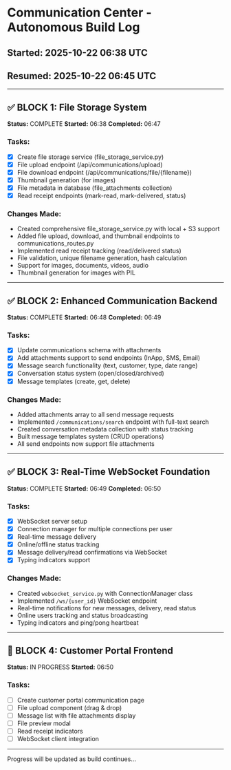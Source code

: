 # Communication Center - Autonomous Build Log
## Started: 2025-10-22 06:38 UTC
## Resumed: 2025-10-22 06:45 UTC

---

## ✅ BLOCK 1: File Storage System
**Status:** COMPLETE
**Started:** 06:38
**Completed:** 06:47

### Tasks:
- [x] Create file storage service (file_storage_service.py)
- [x] File upload endpoint (/api/communications/upload)
- [x] File download endpoint (/api/communications/file/{filename})
- [x] Thumbnail generation (for images)
- [x] File metadata in database (file_attachments collection)
- [x] Read receipt endpoints (mark-read, mark-delivered, status)

### Changes Made:
- Created comprehensive file_storage_service.py with local + S3 support
- Added file upload, download, and thumbnail endpoints to communications_routes.py
- Implemented read receipt tracking (read/delivered status)
- File validation, unique filename generation, hash calculation
- Support for images, documents, videos, audio
- Thumbnail generation for images with PIL

---

## ✅ BLOCK 2: Enhanced Communication Backend
**Status:** COMPLETE
**Started:** 06:48
**Completed:** 06:49

### Tasks:
- [x] Update communications schema with attachments
- [x] Add attachments support to send endpoints (InApp, SMS, Email)
- [x] Message search functionality (text, customer, type, date range)
- [x] Conversation status system (open/closed/archived)
- [x] Message templates (create, get, delete)

### Changes Made:
- Added attachments array to all send message requests
- Implemented `/communications/search` endpoint with full-text search
- Created conversation metadata collection with status tracking
- Built message templates system (CRUD operations)
- All send endpoints now support file attachments

---

## ✅ BLOCK 3: Real-Time WebSocket Foundation
**Status:** COMPLETE
**Started:** 06:49
**Completed:** 06:50

### Tasks:
- [x] WebSocket server setup
- [x] Connection manager for multiple connections per user
- [x] Real-time message delivery
- [x] Online/offline status tracking
- [x] Message delivery/read confirmations via WebSocket
- [x] Typing indicators support

### Changes Made:
- Created `websocket_service.py` with ConnectionManager class
- Implemented `/ws/{user_id}` WebSocket endpoint
- Real-time notifications for new messages, delivery, read status
- Online users tracking and status broadcasting
- Typing indicators and ping/pong heartbeat

---

## 🔄 BLOCK 4: Customer Portal Frontend
**Status:** IN PROGRESS
**Started:** 06:50

### Tasks:
- [ ] Create customer portal communication page
- [ ] File upload component (drag & drop)
- [ ] Message list with file attachments display
- [ ] File preview modal
- [ ] Read receipt indicators
- [ ] WebSocket client integration

---

Progress will be updated as build continues...
